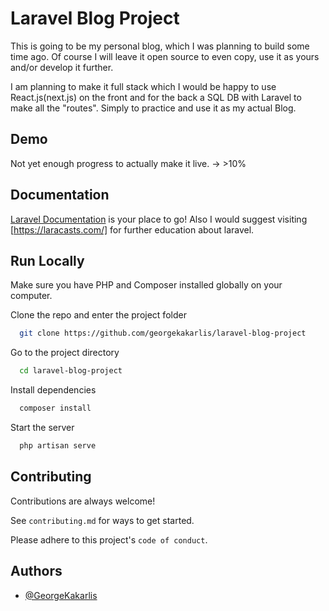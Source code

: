 
# Laravel Blog Project

This is going to be my personal blog, which I was planning to build some time ago. 
Of course I will leave it open source to even copy, use it as yours and/or develop it further.

I am planning to make it full stack which I would be happy to use React.js(next.js) on the front and for the back a SQL DB with Laravel to make all the "routes". Simply to practice and use it as my actual Blog.


## Demo



Not yet enough progress to actually make it live. -> >10%
## Documentation

[Laravel Documentation](https://laravel.com/docs/9.x)
is your place to go! Also I would suggest visiting [https://laracasts.com/] for further education about laravel.

## Run Locally

Make sure you have PHP and Composer installed globally on your computer.

Clone the repo and enter the project folder

```bash
  git clone https://github.com/georgekakarlis/laravel-blog-project
```

Go to the project directory

```bash
  cd laravel-blog-project
```

Install dependencies

```bash
  composer install
```

Start the server

```bash
  php artisan serve
```


## Contributing

Contributions are always welcome!

See `contributing.md` for ways to get started.

Please adhere to this project's `code of conduct`.


## Authors

- [@GeorgeKakarlis](https://github.com/georgekakarlis)

